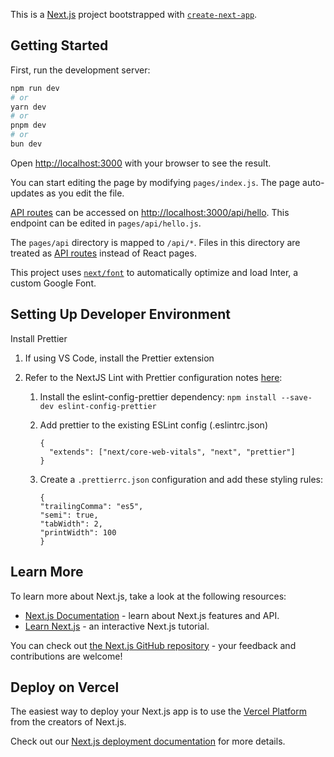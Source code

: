 This is a [Next.js](https://nextjs.org/) project bootstrapped with [`create-next-app`](https://github.com/vercel/next.js/tree/canary/packages/create-next-app).

## Getting Started

First, run the development server:

```bash
npm run dev
# or
yarn dev
# or
pnpm dev
# or
bun dev
```

Open [http://localhost:3000](http://localhost:3000) with your browser to see the result.

You can start editing the page by modifying `pages/index.js`. The page auto-updates as you edit the file.

[API routes](https://nextjs.org/docs/api-routes/introduction) can be accessed on [http://localhost:3000/api/hello](http://localhost:3000/api/hello). This endpoint can be edited in `pages/api/hello.js`.

The `pages/api` directory is mapped to `/api/*`. Files in this directory are treated as [API routes](https://nextjs.org/docs/api-routes/introduction) instead of React pages.

This project uses [`next/font`](https://nextjs.org/docs/basic-features/font-optimization) to automatically optimize and load Inter, a custom Google Font.

## Setting Up Developer Environment

Install Prettier

1.  If using VS Code, install the Prettier extension
2.  Refer to the NextJS Lint with Prettier configuration notes [here](https://nextjs.org/docs/pages/building-your-application/configuring/eslint#usage-with-other-tools):

    1.  Install the eslint-config-prettier dependency: `npm install --save-dev eslint-config-prettier`
    2.  Add prettier to the existing ESLint config (.eslintrc.json)

        ```
        {
          "extends": ["next/core-web-vitals", "next", "prettier"]
        }
        ```

    3.  Create a `.prettierrc.json` configuration and add these styling rules:

        ```
        {
        "trailingComma": "es5",
        "semi": true,
        "tabWidth": 2,
        "printWidth": 100
        }
        ```

## Learn More

To learn more about Next.js, take a look at the following resources:

- [Next.js Documentation](https://nextjs.org/docs) - learn about Next.js features and API.
- [Learn Next.js](https://nextjs.org/learn) - an interactive Next.js tutorial.

You can check out [the Next.js GitHub repository](https://github.com/vercel/next.js/) - your feedback and contributions are welcome!

## Deploy on Vercel

The easiest way to deploy your Next.js app is to use the [Vercel Platform](https://vercel.com/new?utm_medium=default-template&filter=next.js&utm_source=create-next-app&utm_campaign=create-next-app-readme) from the creators of Next.js.

Check out our [Next.js deployment documentation](https://nextjs.org/docs/deployment) for more details.
